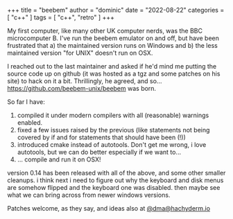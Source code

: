 +++
title = "beebem"
author = "dominic"
date = "2022-08-22"
categories = [
  "c++"
]
tags = [
  "c++",
  "retro"
]
+++

My first computer, like many other UK computer nerds, was the BBC microcomputer
B. I've run the beebem emulator on and off, but have been frustrated that a) the
maintained version runs on Windows and b) the less maintained version "for UNIX"
doesn't run on OSX.

I reached out to the last maintainer and asked if he'd mind me putting the
source code up on github (it was hosted as a tgz and some patches on his site)
to hack on it a bit. Thrillingly, he agreed, and so...
https://github.com/beebem-unix/beebem was born.

So far I have:

1. compiled it under modern compilers with all (reasonable) warnings enabled.
2. fixed a few issues raised by the previous (like statements not being covered
   by if and for statements that should have been (!))
3. introduced cmake instead of autotools. Don't get me wrong, i love autotools,
   but we can do better especially if we want to...
4. ... compile and run it on OSX!

version 0.14 has been released with all of the above, and some other smaller
cleanups.  i think next i need to figure out why the keyboard and disk menus are
somehow flipped and the keyboard one was disabled.  then maybe see what we can
bring across from newer windows versions.

Patches welcome, as they say, and ideas also at
[@dma@hachyderm.io](https://hachyderm.io/@dma)
